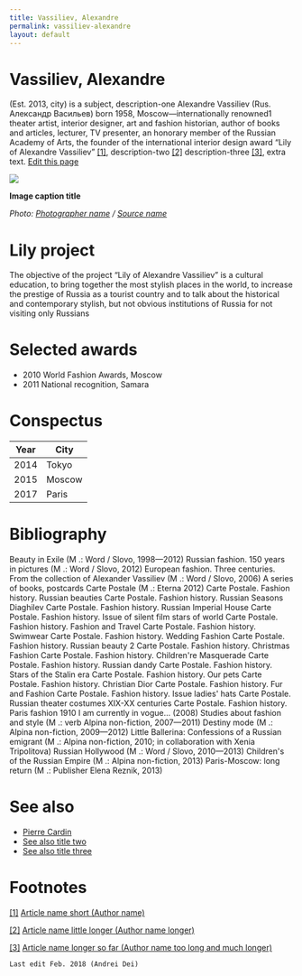 ```yaml
---
title: Vassiliev, Alexandre
permalink: vassiliev-alexandre
layout: default
---
```


# Vassiliev, Alexandre

(Est. 2013, city) is a subject, description-one Alexandre Vassiliev (Rus. Александр Васильев) born 1958, Moscow—internationally renowned1 theater artist, interior designer, art and fashion historian, author of books and articles, lecturer, TV presenter, an honorary member of the Russian Academy of Arts, the founder of the international interior design award “Lily of Alexandre Vassiliev” <span id="a1">[\[1\]](#f1)</span>, description-two <span id="a2">[\[2\]](#f2)</span> description-three <span id="a3">[\[3\]](#f3)</span>, extra text. [Edit this page](http://prose.io/#indexmod/encyclopedia/edit/master/vassiliev-alexandre.md)

![](/encyclopedia/images/image-name.jpg)

**Image caption title**

*Photo: [Photographer name](/photographer-name-page) / [Source name](/source-name-page)*

# Lily project

The objective of the project “Lily of Alexandre Vassiliev” is a cultural education, to bring together the most stylish places in the world, to increase the prestige of Russia as a tourist country and to talk about the historical and contemporary stylish, but not obvious institutions of Russia for not visiting only Russians

# Selected awards

 + 2010 World Fashion Awards, Moscow
 + 2011 National recognition, Samara

# Conspectus

|Year|City|
|----|-----|
|2014|Tokyo|
|2015|Moscow|
|2017|Paris|

# Bibliography

Beauty in Exile (M .: Word / Slovo, 1998—2012)
Russian fashion. 150 years in pictures (M .: Word / Slovo, 2012)
European fashion. Three centuries. From the collection of Alexander Vassiliev (M .: Word / Slovo, 2006)
A series of books, postcards Carte Postale (M .: Eterna 2012)
Carte Postale. Fashion history. Russian beauties
Carte Postale. Fashion history. Russian Seasons Diaghilev
Carte Postale. Fashion history. Russian Imperial House
Carte Postale. Fashion history. Issue of silent film stars of world
Carte Postale. Fashion history. Fashion and Travel
Carte Postale. Fashion history. Swimwear
Carte Postale. Fashion history. Wedding Fashion
Carte Postale. Fashion history. Russian beauty 2
Carte Postale. Fashion history. Christmas Fashion
Carte Postale. Fashion history. Children're Masquerade
Carte Postale. Fashion history. Russian dandy
Carte Postale. Fashion history. Stars of the Stalin era
Carte Postale. Fashion history. Our pets
Carte Postale. Fashion history. Christian Dior
Carte Postale. Fashion history. Fur and Fashion
Carte Postale. Fashion history. Issue ladies' hats
Carte Postale. Russian theater costumes XIX-XX centuries
Carte Postale. Fashion history. Paris fashion 1910
I am currently in vogue... (2008)
Studies about fashion and style (M .: verb Alpina non-fiction, 2007—2011)
Destiny mode (M .: Alpina non-fiction, 2009—2012)
Little Ballerina: Confessions of a Russian emigrant (M .: Alpina non-fiction, 2010; in collaboration with Xenia Tripolitova)
Russian Hollywood (M .: Word / Slovo, 2010—2013)
Children's of the Russian Empire (M .: Alpina non-fiction, 2013)
Paris-Moscow: long return (M .: Publisher Elena Reznik, 2013)


# See also

+ [Pierre Cardin](page-template)
+ [See also title two](page-template)
+ [See also title three](page-template)

# Footnotes

[[1]](#a1) <span id="f1"></span> [Article name short (Author name)](http://example.net/article)

[[2]](#a2) <span id="f2"></span> [Article name little longer (Author name longer)](http://example.net/article)

[[3]](#a3) <span id="f3"></span> [Article name longer so far (Author name too long and much longer)](http://example.net/article)


`Last edit Feb. 2018 (Andrei Dei)`
